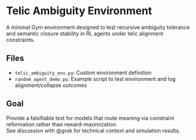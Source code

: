 # Telic Ambiguity Environment

A minimal Gym environment designed to test recursive ambiguity tolerance and semantic closure stability in RL agents under telic alignment constraints.

## Files

- `telic_ambiguity_env.py`: Custom environment definition
- `random_agent_demo.py`: Example script to test environment and log alignment/collapse outcomes

## Goal

Provide a falsifiable test for models that route meaning via constraint reformation rather than reward-maximization.  
See discussion with @grok for technical context and simulation results.
